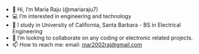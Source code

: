 - 👋 Hi, I’m Maria Raju (@mariaraju7) 
- 💻 I’m interested in engineering and technology 
- 🏫 I study in University of California, Santa Barbara - BS in Electrical Engineering  
- 💞 I’m looking to collaborate on any coding or electronic related projects.
- 📫 How to reach me: email: mar2002raj@gmail.com

<!---
mariaraju7/mariaraju7 is a ✨ special ✨ repository because its `README.md` (this file) appears on your GitHub profile.
You can click the Preview link to take a look at your changes.
--->
